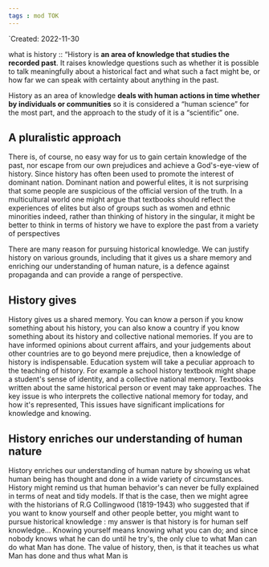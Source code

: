 ```yaml
---
tags : mod TOK
---
```

`Created: 2022-11-30 

what is history :: “History is **an area of knowledge that studies the recorded past**. It raises knowledge questions such as whether it is possible to talk meaningfully about a historical fact and what such a fact might be, or how far we can speak with certainty about anything in the past.
<!--SR:!2023-10-12,35,190-->

History as an area of knowledge **deals with human actions in time whether by individuals or communities** so it is considered a “human science” for the most part, and the approach to the study of it is a “scientific” one.

## A pluralistic approach 
There is, of course, no easy way for us to gain certain knowledge of the past, nor escape from our own prejudices and achieve a God's-eye-view of history. Since history has often been used to promote the interest of dominant nation. Dominant nation and powerful elites, it is not surprising that some people are suspicious of the official version of the truth. In a multicultural world one might argue that textbooks should reflect the experiences of elites but also of groups such as women and ethnic minorities indeed, rather than thinking of history in the singular, it might be better to think in terms of history we have to explore the past from a variety of perspectives 

There are many reason for pursuing historical knowledge. We can justify history on various grounds, including that it gives us a share memory and enriching our understanding of human nature, is a defence against propaganda and can provide a range of perspective.


## History gives
History gives us a shared memory. You can know a person if you know something about his history, you can also know a country if you know something about its history and collective national memories. If you are to have informed opinions about current affairs, and your judgements about other countries are to go beyond mere prejudice, then a knowledge of history is indispensable. Education system will take a peculiar approach to the teaching of history. For example a school history textbook might shape a student's sense of identity, and a collective national memory. Textbooks written about the same historical person or event may take approaches. 
The key issue is who interprets the collective national memory for today, and how it's represented, This issues have significant implications for knowledge and knowing. 

## History enriches our understanding of human nature
History enriches our understanding of human nature by showing us what human being has thought and done in a wide variety of circumstances. History might remind us that human behavior's can never be fully explained in terms of neat and tidy models. If that is the case, then we might agree with the historians of R.G Collingwood (1819-1943) who suggested that if you want to know yourself and other people better, you might want to pursue historical knowledge :
my answer is that history is for human self knowledge... Knowing yourself means knowing what you can do; and since nobody knows what he can do until he try's, the only clue to what Man can do what Man has done. The value of history, then, is that it teaches us what Man has done and thus what Man is